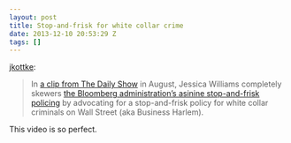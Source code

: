 ```yaml
---
layout: post
title: Stop-and-frisk for white collar crime
date: 2013-12-10 20:53:29 Z
tags: []
---
```

[jkottke](http://bonus.kottke.org/post/69593671892/stop-and-frisk-for-white-collar-crime):

> In [a clip from The Daily Show](http://www.thedailyshow.com/watch/tue-august-13-2013/frisky-business---jessica-williams) in August, Jessica Williams completely skewers [the Bloomberg administration’s asinine stop-and-frisk policing](http://www.nyclu.org/issues/racial-justice/stop-and-frisk-practices) by advocating for a stop-and-frisk policy for white collar criminals on Wall Street (aka Business Harlem).

This video is so perfect.
